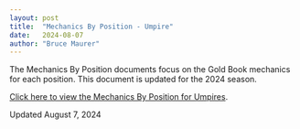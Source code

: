```yaml
---
layout: post
title:  "Mechanics By Position - Umpire"
date:   2024-08-07
author: "Bruce Maurer"
---
```


The Mechanics By Position documents focus on the Gold Book mechanics for each
position. This document is updated for the 2024 season.

[Click here to view the Mechanics By Position for
Umpires](https://storage.googleapis.com/ohsaa-websites/mechanics/2024%20Mechanics%20by%20Position%20-%20U.pdf).

Updated August 7, 2024
